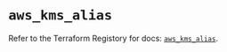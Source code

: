 # `aws_kms_alias`

Refer to the Terraform Registory for docs: [`aws_kms_alias`](https://registry.terraform.io/providers/hashicorp/aws/4.67.0/docs/resources/kms_alias).
